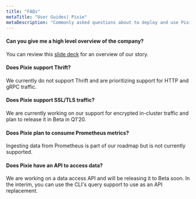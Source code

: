 ```yaml
---
title: "FAQs"
metaTitle: "User Guides| Pixie"
metaDescription: "Commonly asked questions about to deploy and use Pixie"
---
```



#### Can you give me a high level overview of the company?

You can review this [slide deck](https://docsend.com/view/r9s8wxe) for an overview of our story. 


#### Does Pixie support Thrift?

We currently do not support Thrift and are prioritizing support for HTTP and gRPC traffic.

#### Does Pixie support SSL/TLS traffic? 

We are currently working on our support for encrypted in-cluster traffic and plan to release it in Beta in Q1'20.

#### Does Pixie plan to consume Prometheus metrics?

Ingesting data from Prometheus is part of our roadmap but is not currently supported. 

#### Does Pixie have an API to access data?

We are working on a data access API and will be releasing it to Beta soon. In the interim, you can use the CLI's query support to use as an API replacement.